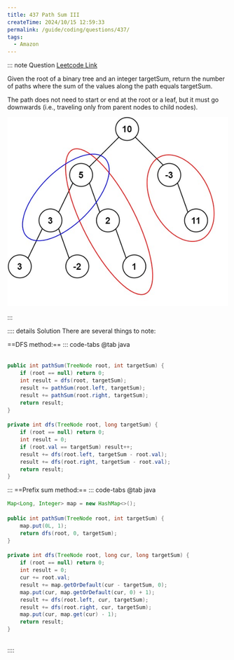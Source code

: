 ```yaml
---
title: 437 Path Sum III
createTime: 2024/10/15 12:59:33
permalink: /guide/coding/questions/437/
tags:
  - Amazon
---
```


::: note Question
[Leetcode Link](https://leetcode.com/problems/path-sum-iii/description/?envType=company&envId=amazon&favoriteSlug=amazon-thirty-days)

Given the root of a binary tree and an integer targetSum, return the number of paths where the sum of the values along the path equals targetSum.

The path does not need to start or end at the root or a leaf, but it must go downwards (i.e., traveling only from parent nodes to child nodes).

<img src="/images/coding/questions/437-PathSum3.png">

:::

:::: details Solution
There are several things to note:

==DFS method:==
::: code-tabs
@tab java

```java

public int pathSum(TreeNode root, int targetSum) {
    if (root == null) return 0;
    int result = dfs(root, targetSum);
    result += pathSum(root.left, targetSum);
    result += pathSum(root.right, targetSum);
    return result;
}

private int dfs(TreeNode root, long targetSum) {
    if (root == null) return 0;
    int result = 0;
    if (root.val == targetSum) result++;
    result += dfs(root.left, targetSum - root.val);
    result += dfs(root.right, targetSum - root.val);
    return result;
}
```

:::
==Prefix sum method:==
::: code-tabs
@tab java

```java
Map<Long, Integer> map = new HashMap<>();

public int pathSum(TreeNode root, int targetSum) {
    map.put(0L, 1);
    return dfs(root, 0, targetSum);
}

private int dfs(TreeNode root, long cur, long targetSum) {
    if (root == null) return 0;
    int result = 0;
    cur += root.val;
    result += map.getOrDefault(cur - targetSum, 0);
    map.put(cur, map.getOrDefault(cur, 0) + 1);
    result += dfs(root.left, cur, targetSum);
    result += dfs(root.right, cur, targetSum);
    map.put(cur, map.get(cur) - 1);
    return result;
}



```

::::
